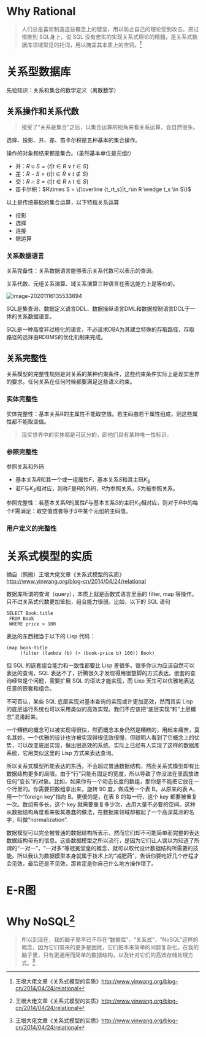 # Why Rational

> 人们总是喜欢制造这些概念上的壁垒，用以防止自己的理论受到攻击。把过错推到 SQL身上，说 SQL 没有忠实的实现关系式理论的精髓，是关系式数据库领域常见的托词，用以掩盖其本质上的空洞。[^1]

# 关系型数据库

先验知识：关系和集合的数学定义（离散数学）

## 关系操作和关系代数

> 接受了“关系是集合”之后，以集合运算的视角来看关系运算，会自然很多。

选择、投影、并、差、笛卡尔积是五种基本的集合操作。

操作的对象和结果都是集合。（虽然基本单位是元组$t$）

* 并：$R \cup S=\{t|t \in R \vee t \in S\}$
* 差：$R - S =\{t | t \in R \vee t \notin S\}$
* 交：$R \cap S = \{t| t \in R \wedge t \in S\}$
* 笛卡尔积：$R\times S = \{\overline {t_rt_s}|t_r\in R \wedge t_s \in S\}$

以上是传统基础的集合运算，以下特指关系运算

* 投影
* 选择
* 连接
* 除运算

### 关系数据语言

关系完备性：关系数据语言能够表示关系代数可以表示的查询。

关系代数、元组关系演算、域关系演算三种语言在表达能力上是等价的。

![image-20201116135533694](C:\Users\Five\Desktop\note\img\image-20201116135533694.png)

SQL是集查询、数据定义语言DDL、数据操纵语言DML和数据控制语言DCL于一体的关系数据语言。

SQL是一种高度非过程化的语言，不必请求DBA为其建立特殊的存取路径，存取路径的选择由RDBMS的优化机制来完成。

## 关系完整性

关系模型的完整性规则是对关系的某种约束条件，这些约束条件实际上是现实世界的要求。任何关系在任何时候都要满足这些语义约束。

### 实体完整性

实体完整性：基本关系R的主属性不能取空值。若主码由若干属性组成，则这些属性都不能取空值。

> 现实世界中的实体都是可区分的，即他们具有某种唯一性标识。

### 参照完整性

参照关系和外码

* 基本关系$R$和其一个或一组属性$F$，基本关系$S$和其主码$K_S$
* 若$F$与$K_S$相对应，则称$F$是$R$的外码，$R$为参照关系，$S$为被参照关系。

参照完整性：若基本关系$R$的属性$F$与基本关系$S$的主码$K_S$相对应，则对于$R$中的每个$F$需满足：取空值或者等于$S$中某个元组的主码值。

### 用户定义的完整性







# 关系式模型的实质

摘自（照搬）王垠大佬文章《关系式模型的实质》http://www.yinwang.org/blog-cn/2014/04/24/relational

数据库所谓的查询（query），本质上就是函数式语言里面的 filter, map 等操作。只不过关系式代数更加笨拙，组合能力很弱。比如，以下的 SQL 语句

```
SELECT Book.title
 FROM Book
 WHERE price > 100
```

表达的东西相当于以下的 Lisp 代码：

```
(map book-title
     (filter (lambda (b) (> (book-price b) 100)) Book)
```

但 SQL 的嵌套组合能力和一致性都要比 Lisp 差很多。很多你认为应该自然可以表达的查询，SQL 表达不了，折腾很久才发现得用很蹩脚的方式表达。嵌套的查询经常是个问题，需要扩展 SQL 的语法才能实现，而 Lisp 天生可以优雅地表达任意的嵌套和组合。

不可否认，某些 SQL 底层实现对基本查询的实现或许更加高效，然而其实 Lisp 的底层运行系统也可以采用类似的高效实现。我们不应该把“底层实现”和“上层概念”混淆起来。

一个糟糕的概念可以被实现得很快，然而概念本身仍然是糟糕的，用起来痛苦，莫名其妙。一个优雅的设计也许被实现得很低效很慢，但聪明人看到了它概念上的优势，可以改变底层实现，做出很高效的系统。实际上已经有人实现了这样的数据库系统，它用类似这里的 Lisp 方式来表达查询。



所以关系式模型所能表达的东西，不会超过普通数据结构，然而关系式模型却有比数据结构更多的局限。由于“行”只能有固定的宽度，所以导致了你没法在里面放进任何“变长”的对象。比如，如果你有一个动态长度的数组，那你是不能把它放在一个行里的。你需要把数组拿出来，旋转 90 度，做成另一个表 B。从原来的表 A，用一个“foreign key”指向 B。更傻的是，在表 B 的每一行，这个 key 都要被重复一次。数组有多长，这个 key 就需要重复多少次，占用大量不必要的空间。这种从数据结构角度看来极其愚蠢的做法，在数据库领域却被起了一个高深莫测的名字，叫做“normalization”.



数据模型可以完全被普通的数据结构所表示，然而它们却不可能简单而完整的表达数据结构带有的信息。这些数据模型之所以流行，是因为它们让人误以为知道了所谓的“一对一”，“一对多”等冠冕堂皇的概念，就可以取代设计数据结构所需要的技能。所以我认为数据模型本身就属于技术上的“减肥药”，告诉你要吃好几个疗程才会见效，最后还是不见效，那肯定是你自己什么地方操作错了。

# E-R图







# Why NoSQL[^1]

> 所以到现在，我的脑子里早已不存在“数据库”，“关系式”，“NoSQL”这样的概念，因为它们带来的更多是困扰，它们把本来简单的问题复杂化。在我的脑子里，只有更通用而简单的数据结构，以及针对它们的高效存储处理方式。[^1]





[^1]:王垠大佬文章《关系式模型的实质》http://www.yinwang.org/blog-cn/2014/04/24/relational
